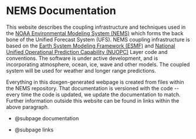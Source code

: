 NEMS Documentation
==================

This website describes the coupling infrastructure and
techniques used in the
[NOAA Environmental Modeling System (NEMS)](https://www.emc.ncep.noaa.gov/emc/pages/infrastructure/nems.php) which forms the back bone of the Unified Forecast System (UFS).
NEMS coupling infrastructure is based on the
[Earth System Modeling Framework (ESMF)](http://www.earthsystemmodeling.org/)
and
[National Unified Operational Prediction Capability (NUOPC)](https://www.earthsystemcog.org/projects/nuopc/)
Layer code and conventions. The software is under active development,
and is incorporating atmosphere, ocean, ice, wave and other models. The
coupled system will be used for weather and longer range predictions.

Everything in this doxgen-generated webpage is created from files
within the NEMS repository.  That documentation is versioned with the
code -- every time the code is updated, we update the documentation to
match.  Further information outside this website can be found in links
within the above paragraph.

* @subpage documentation

* @subpage links
